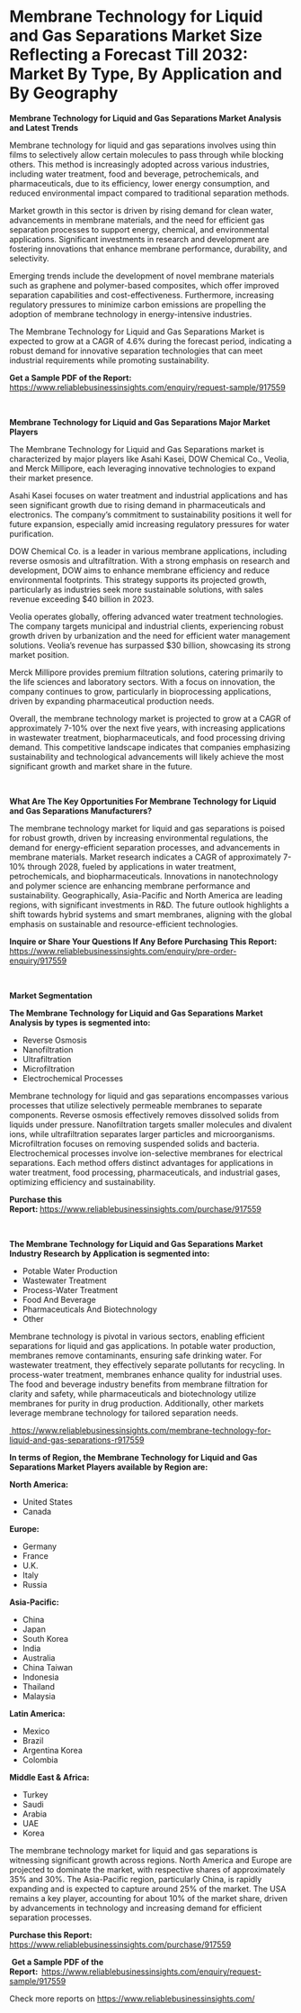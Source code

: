 <p><h1>Membrane Technology for Liquid and Gas Separations Market Size Reflecting a Forecast Till 2032: Market By Type, By Application and By Geography</h1></p><p><strong>Membrane Technology for Liquid and Gas Separations Market Analysis and Latest Trends</strong></p>
<p><p>Membrane technology for liquid and gas separations involves using thin films to selectively allow certain molecules to pass through while blocking others. This method is increasingly adopted across various industries, including water treatment, food and beverage, petrochemicals, and pharmaceuticals, due to its efficiency, lower energy consumption, and reduced environmental impact compared to traditional separation methods. </p><p>Market growth in this sector is driven by rising demand for clean water, advancements in membrane materials, and the need for efficient gas separation processes to support energy, chemical, and environmental applications. Significant investments in research and development are fostering innovations that enhance membrane performance, durability, and selectivity.</p><p>Emerging trends include the development of novel membrane materials such as graphene and polymer-based composites, which offer improved separation capabilities and cost-effectiveness. Furthermore, increasing regulatory pressures to minimize carbon emissions are propelling the adoption of membrane technology in energy-intensive industries. </p><p>The Membrane Technology for Liquid and Gas Separations Market is expected to grow at a CAGR of 4.6% during the forecast period, indicating a robust demand for innovative separation technologies that can meet industrial requirements while promoting sustainability.</p></p>
<p><strong>Get a Sample PDF of the Report:&nbsp;</strong> <a href="https://www.reliablebusinessinsights.com/enquiry/request-sample/917559?utm_campaign=3260&utm_medium=2&utm_source=Github&utm_content=ia&utm_term=07032025&utm_id=membrane-technology-for-liquid-and-gas-separations">https://www.reliablebusinessinsights.com/enquiry/request-sample/917559</a></p>
<p>&nbsp;</p>
<p><strong>Membrane Technology for Liquid and Gas Separations Major Market Players</strong></p>
<p><p>The Membrane Technology for Liquid and Gas Separations market is characterized by major players like Asahi Kasei, DOW Chemical Co., Veolia, and Merck Millipore, each leveraging innovative technologies to expand their market presence.</p><p>Asahi Kasei focuses on water treatment and industrial applications and has seen significant growth due to rising demand in pharmaceuticals and electronics. The company’s commitment to sustainability positions it well for future expansion, especially amid increasing regulatory pressures for water purification.</p><p>DOW Chemical Co. is a leader in various membrane applications, including reverse osmosis and ultrafiltration. With a strong emphasis on research and development, DOW aims to enhance membrane efficiency and reduce environmental footprints. This strategy supports its projected growth, particularly as industries seek more sustainable solutions, with sales revenue exceeding $40 billion in 2023.</p><p>Veolia operates globally, offering advanced water treatment technologies. The company targets municipal and industrial clients, experiencing robust growth driven by urbanization and the need for efficient water management solutions. Veolia’s revenue has surpassed $30 billion, showcasing its strong market position.</p><p>Merck Millipore provides premium filtration solutions, catering primarily to the life sciences and laboratory sectors. With a focus on innovation, the company continues to grow, particularly in bioprocessing applications, driven by expanding pharmaceutical production needs.</p><p>Overall, the membrane technology market is projected to grow at a CAGR of approximately 7-10% over the next five years, with increasing applications in wastewater treatment, biopharmaceuticals, and food processing driving demand. This competitive landscape indicates that companies emphasizing sustainability and technological advancements will likely achieve the most significant growth and market share in the future.</p></p>
<p>&nbsp;</p>
<p><strong>What Are The Key Opportunities For Membrane Technology for Liquid and Gas Separations Manufacturers?</strong></p>
<p><p>The membrane technology market for liquid and gas separations is poised for robust growth, driven by increasing environmental regulations, the demand for energy-efficient separation processes, and advancements in membrane materials. Market research indicates a CAGR of approximately 7-10% through 2028, fueled by applications in water treatment, petrochemicals, and biopharmaceuticals. Innovations in nanotechnology and polymer science are enhancing membrane performance and sustainability. Geographically, Asia-Pacific and North America are leading regions, with significant investments in R&D. The future outlook highlights a shift towards hybrid systems and smart membranes, aligning with the global emphasis on sustainable and resource-efficient technologies.</p></p>
<p><strong>Inquire or Share Your Questions If Any Before Purchasing This Report:</strong> <a href="https://www.reliablebusinessinsights.com/enquiry/pre-order-enquiry/917559?utm_campaign=3260&utm_medium=2&utm_source=Github&utm_content=ia&utm_term=07032025&utm_id=membrane-technology-for-liquid-and-gas-separations">https://www.reliablebusinessinsights.com/enquiry/pre-order-enquiry/917559</a></p>
<p>&nbsp;</p>
<p><strong>Market Segmentation</strong></p>
<p><strong>The Membrane Technology for Liquid and Gas Separations Market Analysis by types is segmented into:</strong></p>
<p><ul><li>Reverse Osmosis</li><li>Nanofiltration</li><li>Ultrafiltration</li><li>Microfiltration</li><li>Electrochemical Processes</li></ul></p>
<p><p>Membrane technology for liquid and gas separations encompasses various processes that utilize selectively permeable membranes to separate components. Reverse osmosis effectively removes dissolved solids from liquids under pressure. Nanofiltration targets smaller molecules and divalent ions, while ultrafiltration separates larger particles and microorganisms. Microfiltration focuses on removing suspended solids and bacteria. Electrochemical processes involve ion-selective membranes for electrical separations. Each method offers distinct advantages for applications in water treatment, food processing, pharmaceuticals, and industrial gases, optimizing efficiency and sustainability.</p></p>
<p><strong>Purchase this Report:&nbsp;</strong><a href="https://www.reliablebusinessinsights.com/purchase/917559?utm_campaign=3260&utm_medium=2&utm_source=Github&utm_content=ia&utm_term=07032025&utm_id=membrane-technology-for-liquid-and-gas-separations">https://www.reliablebusinessinsights.com/purchase/917559</a></p>
<p>&nbsp;</p>
<p><strong>The Membrane Technology for Liquid and Gas Separations Market Industry Research by Application is segmented into:</strong></p>
<p><ul><li>Potable Water Production</li><li>Wastewater Treatment</li><li>Process-Water Treatment</li><li>Food And Beverage</li><li>Pharmaceuticals And Biotechnology</li><li>Other</li></ul></p>
<p><p>Membrane technology is pivotal in various sectors, enabling efficient separations for liquid and gas applications. In potable water production, membranes remove contaminants, ensuring safe drinking water. For wastewater treatment, they effectively separate pollutants for recycling. In process-water treatment, membranes enhance quality for industrial uses. The food and beverage industry benefits from membrane filtration for clarity and safety, while pharmaceuticals and biotechnology utilize membranes for purity in drug production. Additionally, other markets leverage membrane technology for tailored separation needs.</p></p>
<p><a href="https://www.reliablebusinessinsights.com/membrane-technology-for-liquid-and-gas-separations-r917559?utm_campaign=3260&utm_medium=2&utm_source=Github&utm_content=ia&utm_term=07032025&utm_id=membrane-technology-for-liquid-and-gas-separations">&nbsp;https://www.reliablebusinessinsights.com/membrane-technology-for-liquid-and-gas-separations-r917559</a></p>
<p><strong>In terms of Region, the Membrane Technology for Liquid and Gas Separations Market Players available by Region are:</strong></p>
<p>
    <p> <strong> North America: </strong>
        <ul>
            <li>United States</li>
            <li>Canada</li>
        </ul>
        </p> 
    <p> <strong> Europe: </strong>
        <ul>
            <li>Germany</li>
            <li>France</li>
            <li>U.K.</li>
            <li>Italy</li>
            <li>Russia</li>
        </ul>
        </p> 
    <p> <strong> Asia-Pacific: </strong>
        <ul>
            <li>China</li>
            <li>Japan</li>
            <li>South Korea</li>
            <li>India</li>
            <li>Australia</li>
            <li>China Taiwan</li>
            <li>Indonesia</li>
            <li>Thailand</li>
            <li>Malaysia</li>
        </ul>
        </p> 
    <p> <strong> Latin America: </strong>
        <ul>
            <li>Mexico</li>
            <li>Brazil</li>
            <li>Argentina Korea</li>
            <li>Colombia</li>
        </ul>
        </p> 
    <p> <strong> Middle East & Africa: </strong>
        <ul>
            <li>Turkey</li>
            <li>Saudi</li>
            <li>Arabia</li>
            <li>UAE</li>
            <li>Korea</li>
        </ul>
    </p>
    </p>
<p><p>The membrane technology market for liquid and gas separations is witnessing significant growth across regions. North America and Europe are projected to dominate the market, with respective shares of approximately 35% and 30%. The Asia-Pacific region, particularly China, is rapidly expanding and is expected to capture around 25% of the market. The USA remains a key player, accounting for about 10% of the market share, driven by advancements in technology and increasing demand for efficient separation processes.</p></p>
<p><strong>Purchase this Report: </strong><a href="https://www.reliablebusinessinsights.com/purchase/917559?utm_campaign=3260&utm_medium=2&utm_source=Github&utm_content=ia&utm_term=07032025&utm_id=membrane-technology-for-liquid-and-gas-separations">https://www.reliablebusinessinsights.com/purchase/917559</a></p>
<p>&nbsp;<strong>Get a Sample PDF of the Report:&nbsp;&nbsp;</strong><a href="https://www.reliablebusinessinsights.com/enquiry/request-sample/917559?utm_campaign=3260&utm_medium=2&utm_source=Github&utm_content=ia&utm_term=07032025&utm_id=membrane-technology-for-liquid-and-gas-separations">https://www.reliablebusinessinsights.com/enquiry/request-sample/917559</a></p>
<p><strong></strong></p>
<p>Check more reports on <a href="https://www.reliablebusinessinsights.com/?utm_campaign=3260&utm_medium=2&utm_source=Github&utm_content=ia&utm_term=07032025&utm_id=membrane-technology-for-liquid-and-gas-separations">https://www.reliablebusinessinsights.com/</a></p>